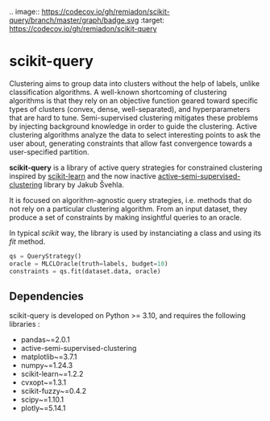 <!--- 
.. image:: https://img.shields.io/pypi/v/scikit-mine.svg
  :target: https://pypi.python.org/pypi/scikit-mine/ 
-->
.. image:: https://codecov.io/gh/remiadon/scikit-query/branch/master/graph/badge.svg
  :target: https://codecov.io/gh/remiadon/scikit-query
<!--- 
.. image:: https://pepy.tech/badge/scikit-mine
  :target: https://pepy.tech/project/scikit-mine

.. image:: https://mybinder.org/badge_logo.svg
 :target: https://mybinder.org/v2/gh/scikit-mine/scikit-mine/HEAD?filepath=docs%2Ftutorials%2Fperiodic%2Fperiodic_canadian_tv.ipynb
-->
# scikit-query

Clustering aims to group data into clusters without the help of labels, unlike classification algorithms. 
A well-known shortcoming of clustering algorithms is that they rely on an objective function geared toward specific types of clusters (convex, dense, well-separated), and hyperparameters that are hard to tune.
Semi-supervised clustering mitigates these problems by injecting background knowledge in order to guide the clustering.
Active clustering algorithms analyze the data to select interesting points to ask the user about, generating constraints that allow fast convergence towards a user-specified partition.

**scikit-query** is a library of active query strategies for constrained clustering inspired by [scikit-learn](https://scikit-learn.org)
and the now inactive [active-semi-supervised-clustering](https://github.com/datamole-ai/active-semi-supervised-clustering) library by Jakub Švehla.

It is focused on algorithm-agnostic query strategies, i.e. methods that do not rely on a particular clustering algorithm. 
From an input dataset, they produce a set of constraints by making insightful queries to an oracle.

In typical *scikit* way, the library is used by instanciating a class and using its *fit* method.

``` python
qs = QueryStrategy()
oracle = MLCLOracle(truth=labels, budget=10)
constraints = qs.fit(dataset.data, oracle)
```

## Dependencies

scikit-query is developed on Python >= 3.10, and requires the following libraries :

- pandas~=2.0.1
- active-semi-supervised-clustering
- matplotlib~=3.7.1
- numpy~=1.24.3
- scikit-learn~=1.2.2
- cvxopt~=1.3.1
- scikit-fuzzy~=0.4.2
- scipy~=1.10.1
- plotly~=5.14.1